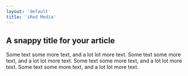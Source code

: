 ```yaml
---
layout: 'default'
title: 'iRed Media'
---
```


## A snappy title for your article

Some text some more text, and a lot lot more text. Some text some more text, and a lot lot more text. Some text some more text, and a lot lot more text. Some text some more text, and a lot lot more text. 